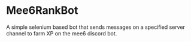 # Mee6RankBot
A simple selenium based bot that sends messages on a specified server channel to farm XP on the mee6 discord bot. 
